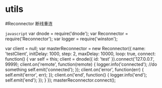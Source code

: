 utils
=====

#Reconnector
断线重连

`javascript`
  var dnode = require('dnode');
  var Reconnector = require('Reconnector');
  var logger = require('winston');
  
  var client = null;
  var masterReconnector = new Reconnector({
    name: 'testClient', initDelay: 1000, step: 2, maxDelay: 10000, loop: true,
  	connect: function() {
  		var self = this;
  		client = dnode({ id: 'test' }).connect('127.0.0.1', 9999);
  		client.on('remote', function(remote) {
  			logger.info('connected');
  			//do something
  			self.emit('connected');
  		});
  		client.on('error', function(err) {
  			self.emit('error', err);
  		});
  		client.on('end', function() {
  			logger.info('end');
  			self.emit('end');
  		});
  	}
  });
  masterReconnector.connect();
